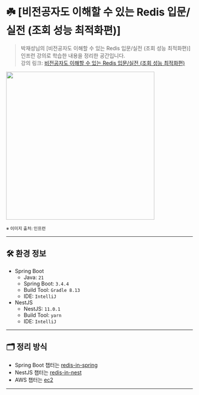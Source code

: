 # ☘️ [비전공자도 이해할 수 있는 Redis 입문/실전 (조회 성능 최적화편)]

> 박재성님의 [비전공자도 이해할 수 있는 Redis 입문/실전 (조회 성능 최적화편)] 인프런 강의로 학습한 내용을 정리한 공간입니다.  
> 강의 링크: [비전공자도 이해할 수 있는 Redis 입문/실전 (조회 성능 최적화편)](https://www.inflearn.com/course/%EB%B9%84%EC%A0%84%EA%B3%B5%EC%9E%90-redis-%EC%9E%85%EB%AC%B8-%EC%84%B1%EB%8A%A5-%EC%B5%9C%EC%A0%81%ED%99%94/dashboard)


<img src="https://cdn.inflearn.com/public/files/courses/334605/cover/01jp4nbwq730bwhvf4x7pkrftd" width="400px">

<sub>※ 이미지 출처: 인프런</sub>

---

## 🛠️ 환경 정보

- Spring Boot
  - Java: `21`
  - Spring Boot: `3.4.4`
  - Build Tool: `Gradle 8.13`
  - IDE: `IntelliJ`
- NestJS
  - NestJS: `11.0.1`
  - Build Tool: `yarn`
  - IDE: `IntelliJ`

---

## 🗂️ 정리 방식

- Spring Boot 챕터는 [redis-in-spring](redis-in-spring)
- NestJS 챕터는 [redis-in-nest](redis-in-nest)
- AWS 챕터는 [ec2](ec2/README.md)

---

